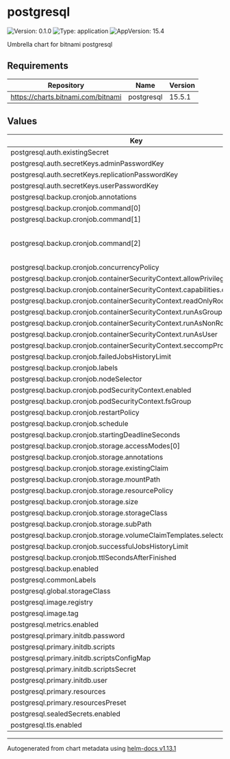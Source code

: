 # postgresql

![Version: 0.1.0](https://img.shields.io/badge/Version-0.1.0-informational?style=flat-square) ![Type: application](https://img.shields.io/badge/Type-application-informational?style=flat-square) ![AppVersion: 15.4](https://img.shields.io/badge/AppVersion-15.4-informational?style=flat-square)

Umbrella chart for bitnami postgresql

## Requirements

| Repository | Name | Version |
|------------|------|---------|
| https://charts.bitnami.com/bitnami | postgresql | 15.5.1 |

## Values

| Key | Type | Default | Description |
|-----|------|---------|-------------|
| postgresql.auth.existingSecret | string | `""` |  |
| postgresql.auth.secretKeys.adminPasswordKey | string | `"postgres-password"` |  |
| postgresql.auth.secretKeys.replicationPasswordKey | string | `"replication-password"` |  |
| postgresql.auth.secretKeys.userPasswordKey | string | `"password"` |  |
| postgresql.backup.cronjob.annotations | object | `{}` |  |
| postgresql.backup.cronjob.command[0] | string | `"/bin/sh"` |  |
| postgresql.backup.cronjob.command[1] | string | `"-c"` |  |
| postgresql.backup.cronjob.command[2] | string | `"pg_dumpall --clean --if-exists --load-via-partition-root --quote-all-identifiers --no-password --file=${PGDUMP_DIR}/pg_dumpall-$(date '+%Y-%m-%d-%H-%M').pgdump"` |  |
| postgresql.backup.cronjob.concurrencyPolicy | string | `"Allow"` |  |
| postgresql.backup.cronjob.containerSecurityContext.allowPrivilegeEscalation | bool | `false` |  |
| postgresql.backup.cronjob.containerSecurityContext.capabilities.drop[0] | string | `"ALL"` |  |
| postgresql.backup.cronjob.containerSecurityContext.readOnlyRootFilesystem | bool | `true` |  |
| postgresql.backup.cronjob.containerSecurityContext.runAsGroup | int | `0` |  |
| postgresql.backup.cronjob.containerSecurityContext.runAsNonRoot | bool | `true` |  |
| postgresql.backup.cronjob.containerSecurityContext.runAsUser | int | `1001` |  |
| postgresql.backup.cronjob.containerSecurityContext.seccompProfile.type | string | `"RuntimeDefault"` |  |
| postgresql.backup.cronjob.failedJobsHistoryLimit | int | `1` |  |
| postgresql.backup.cronjob.labels | object | `{}` |  |
| postgresql.backup.cronjob.nodeSelector | object | `{}` |  |
| postgresql.backup.cronjob.podSecurityContext.enabled | bool | `true` |  |
| postgresql.backup.cronjob.podSecurityContext.fsGroup | int | `1001` |  |
| postgresql.backup.cronjob.restartPolicy | string | `"OnFailure"` |  |
| postgresql.backup.cronjob.schedule | string | `"@hourly"` |  |
| postgresql.backup.cronjob.startingDeadlineSeconds | string | `""` |  |
| postgresql.backup.cronjob.storage.accessModes[0] | string | `"ReadWriteOnce"` |  |
| postgresql.backup.cronjob.storage.annotations | object | `{}` |  |
| postgresql.backup.cronjob.storage.existingClaim | string | `""` |  |
| postgresql.backup.cronjob.storage.mountPath | string | `"/backup/pgdump"` |  |
| postgresql.backup.cronjob.storage.resourcePolicy | string | `""` |  |
| postgresql.backup.cronjob.storage.size | string | `"8Gi"` |  |
| postgresql.backup.cronjob.storage.storageClass | string | `""` |  |
| postgresql.backup.cronjob.storage.subPath | string | `""` |  |
| postgresql.backup.cronjob.storage.volumeClaimTemplates.selector | object | `{}` |  |
| postgresql.backup.cronjob.successfulJobsHistoryLimit | int | `3` |  |
| postgresql.backup.cronjob.ttlSecondsAfterFinished | string | `""` |  |
| postgresql.backup.enabled | bool | `false` |  |
| postgresql.commonLabels | object | `{}` |  |
| postgresql.global.storageClass | string | `"standard-csi"` |  |
| postgresql.image.registry | string | `"docker.io"` |  |
| postgresql.image.tag | string | `"15.6.0-debian-12-r20"` |  |
| postgresql.metrics.enabled | bool | `false` |  |
| postgresql.primary.initdb.password | string | `""` |  |
| postgresql.primary.initdb.scripts | object | `{}` |  |
| postgresql.primary.initdb.scriptsConfigMap | string | `""` |  |
| postgresql.primary.initdb.scriptsSecret | string | `""` |  |
| postgresql.primary.initdb.user | string | `""` |  |
| postgresql.primary.resources | object | `{}` |  |
| postgresql.primary.resourcesPreset | string | `"nano"` |  |
| postgresql.sealedSecrets.enabled | bool | `false` |  |
| postgresql.tls.enabled | bool | `false` |  |

----------------------------------------------
Autogenerated from chart metadata using [helm-docs v1.13.1](https://github.com/norwoodj/helm-docs/releases/v1.13.1)
